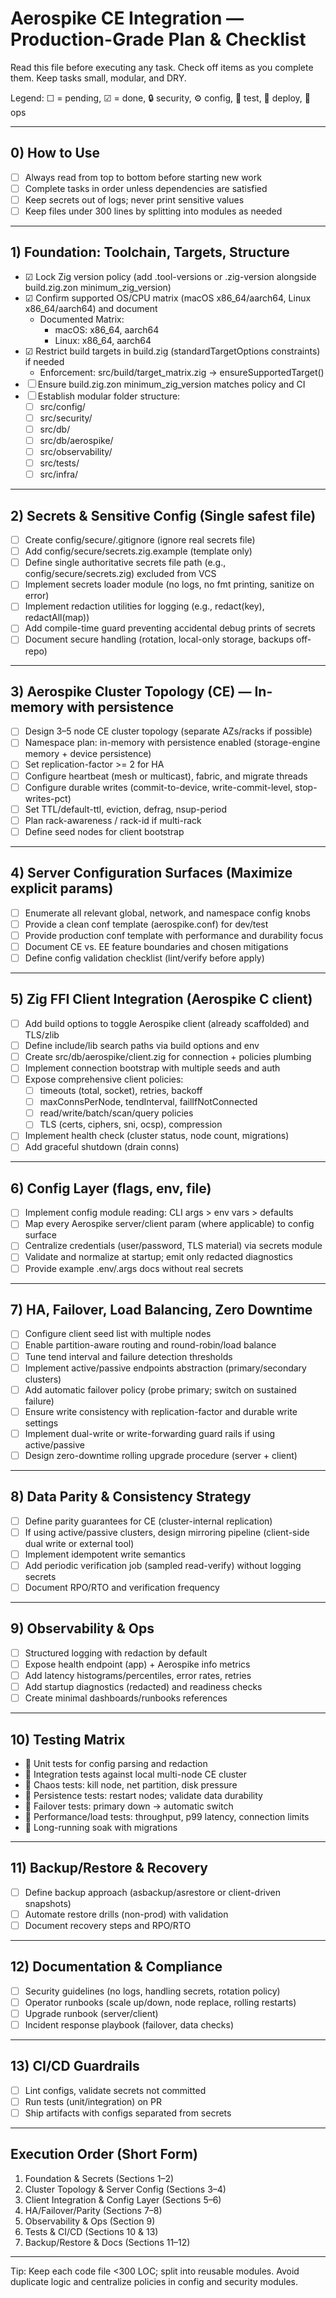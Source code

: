 # Aerospike CE Integration — Production-Grade Plan & Checklist

Read this file before executing any task. Check off items as you complete them. Keep tasks small, modular, and DRY.

Legend: ☐ = pending, ☑ = done, 🔒 security, ⚙️ config, 🧪 test, 🚀 deploy, 🧭 ops

---

## 0) How to Use
- ☐ Always read from top to bottom before starting new work
- ☐ Complete tasks in order unless dependencies are satisfied
- ☐ Keep secrets out of logs; never print sensitive values
- ☐ Keep files under 300 lines by splitting into modules as needed

---

## 1) Foundation: Toolchain, Targets, Structure
- ☑ Lock Zig version policy (add .tool-versions or .zig-version alongside build.zig.zon minimum_zig_version)
- ☑ Confirm supported OS/CPU matrix (macOS x86_64/aarch64, Linux x86_64/aarch64) and document
  - Documented Matrix:
    - macOS: x86_64, aarch64
    - Linux: x86_64, aarch64
- ☑ Restrict build targets in build.zig (standardTargetOptions constraints) if needed
  - Enforcement: src/build/target_matrix.zig -> ensureSupportedTarget()
- ☐ Ensure build.zig.zon minimum_zig_version matches policy and CI
- ☐ Establish modular folder structure:
  - ☐ src/config/
  - ☐ src/security/
  - ☐ src/db/
  - ☐ src/db/aerospike/
  - ☐ src/observability/
  - ☐ src/tests/
  - ☐ src/infra/

---

## 2) Secrets & Sensitive Config (Single safest file)
- ☐ Create config/secure/.gitignore (ignore real secrets file)
- ☐ Add config/secure/secrets.zig.example (template only)
- ☐ Define single authoritative secrets file path (e.g., config/secure/secrets.zig) excluded from VCS
- ☐ Implement secrets loader module (no logs, no fmt printing, sanitize on error)
- ☐ Implement redaction utilities for logging (e.g., redact(key), redactAll(map))
- ☐ Add compile-time guard preventing accidental debug prints of secrets
- ☐ Document secure handling (rotation, local-only storage, backups off-repo)

---

## 3) Aerospike Cluster Topology (CE) — In-memory with persistence
- ☐ Design 3–5 node CE cluster topology (separate AZs/racks if possible)
- ☐ Namespace plan: in-memory with persistence enabled (storage-engine memory + device persistence)
- ☐ Set replication-factor >= 2 for HA
- ☐ Configure heartbeat (mesh or multicast), fabric, and migrate threads
- ☐ Configure durable writes (commit-to-device, write-commit-level, stop-writes-pct)
- ☐ Set TTL/default-ttl, eviction, defrag, nsup-period
- ☐ Plan rack-awareness / rack-id if multi-rack
- ☐ Define seed nodes for client bootstrap

---

## 4) Server Configuration Surfaces (Maximize explicit params)
- ☐ Enumerate all relevant global, network, and namespace config knobs
- ☐ Provide a clean conf template (aerospike.conf) for dev/test
- ☐ Provide production conf template with performance and durability focus
- ☐ Document CE vs. EE feature boundaries and chosen mitigations
- ☐ Define config validation checklist (lint/verify before apply)

---

## 5) Zig FFI Client Integration (Aerospike C client)
- ☐ Add build options to toggle Aerospike client (already scaffolded) and TLS/zlib
- ☐ Define include/lib search paths via build options and env
- ☐ Create src/db/aerospike/client.zig for connection + policies plumbing
- ☐ Implement connection bootstrap with multiple seeds and auth
- ☐ Expose comprehensive client policies:
  - ☐ timeouts (total, socket), retries, backoff
  - ☐ maxConnsPerNode, tendInterval, failIfNotConnected
  - ☐ read/write/batch/scan/query policies
  - ☐ TLS (certs, ciphers, sni, ocsp), compression
- ☐ Implement health check (cluster status, node count, migrations)
- ☐ Add graceful shutdown (drain conns)

---

## 6) Config Layer (flags, env, file)
- ☐ Implement config module reading: CLI args > env vars > defaults
- ☐ Map every Aerospike server/client param (where applicable) to config surface
- ☐ Centralize credentials (user/password, TLS material) via secrets module
- ☐ Validate and normalize at startup; emit only redacted diagnostics
- ☐ Provide example .env/.args docs without real secrets

---

## 7) HA, Failover, Load Balancing, Zero Downtime
- ☐ Configure client seed list with multiple nodes
- ☐ Enable partition-aware routing and round-robin/load balance
- ☐ Tune tend interval and failure detection thresholds
- ☐ Implement active/passive endpoints abstraction (primary/secondary clusters)
- ☐ Add automatic failover policy (probe primary; switch on sustained failure)
- ☐ Ensure write consistency with replication-factor and durable write settings
- ☐ Implement dual-write or write-forwarding guard rails if using active/passive
- ☐ Design zero-downtime rolling upgrade procedure (server + client)

---

## 8) Data Parity & Consistency Strategy
- ☐ Define parity guarantees for CE (cluster-internal replication)
- ☐ If using active/passive clusters, design mirroring pipeline (client-side dual write or external tool)
- ☐ Implement idempotent write semantics
- ☐ Add periodic verification job (sampled read-verify) without logging secrets
- ☐ Document RPO/RTO and verification frequency

---

## 9) Observability & Ops
- ☐ Structured logging with redaction by default
- ☐ Expose health endpoint (app) + Aerospike info metrics
- ☐ Add latency histograms/percentiles, error rates, retries
- ☐ Add startup diagnostics (redacted) and readiness checks
- ☐ Create minimal dashboards/runbooks references

---

## 10) Testing Matrix
- 🧪 Unit tests for config parsing and redaction
- 🧪 Integration tests against local multi-node CE cluster
- 🧪 Chaos tests: kill node, net partition, disk pressure
- 🧪 Persistence tests: restart nodes; validate data durability
- 🧪 Failover tests: primary down → automatic switch
- 🧪 Performance/load tests: throughput, p99 latency, connection limits
- 🧪 Long-running soak with migrations

---

## 11) Backup/Restore & Recovery
- ☐ Define backup approach (asbackup/asrestore or client-driven snapshots)
- ☐ Automate restore drills (non-prod) with validation
- ☐ Document recovery steps and RPO/RTO

---

## 12) Documentation & Compliance
- ☐ Security guidelines (no logs, handling secrets, rotation policy)
- ☐ Operator runbooks (scale up/down, node replace, rolling restarts)
- ☐ Upgrade runbook (server/client)
- ☐ Incident response playbook (failover, data checks)

---

## 13) CI/CD Guardrails
- ☐ Lint configs, validate secrets not committed
- ☐ Run tests (unit/integration) on PR
- ☐ Ship artifacts with configs separated from secrets

---

## Execution Order (Short Form)
1) Foundation & Secrets (Sections 1–2)
2) Cluster Topology & Server Config (Sections 3–4)
3) Client Integration & Config Layer (Sections 5–6)
4) HA/Failover/Parity (Sections 7–8)
5) Observability & Ops (Section 9)
6) Tests & CI/CD (Sections 10 & 13)
7) Backup/Restore & Docs (Sections 11–12)

---

Tip: Keep each code file <300 LOC; split into reusable modules. Avoid duplicate logic and centralize policies in config and security modules.